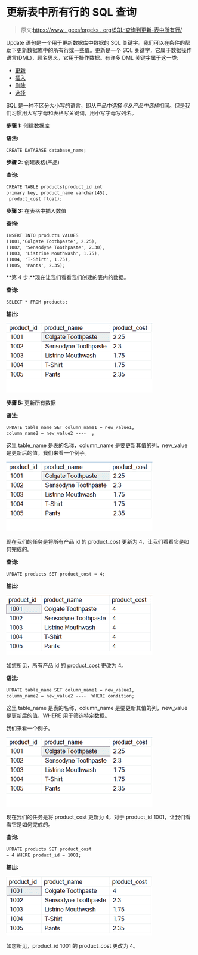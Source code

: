 # 更新表中所有行的 SQL 查询

> 原文:[https://www . geesforgeks . org/SQL-查询到更新-表中所有行/](https://www.geeksforgeeks.org/sql-query-to-update-all-rows-in-a-table/)

Update 语句是一个用于更新数据库中数据的 SQL 关键字。我们可以在条件的帮助下更新数据库中的所有行或一些值。更新是一个 SQL 关键字，它属于数据操作语言(DML)，顾名思义，它用于操作数据。有许多 DML 关键字属于这一类:

*   [更新](https://www.geeksforgeeks.org/sql-update-statement/)
*   [插入](https://www.geeksforgeeks.org/sql-insert-statement/)
*   [删除](https://www.geeksforgeeks.org/sql-delete-statement/)
*   [选择](https://www.geeksforgeeks.org/sql-select-query/)

SQL 是一种不区分大小写的语言，即从产品中选择*与从产品中选择*相同。但是我们习惯用大写字母和表格写关键词，用小写字母写列名。

**步骤 1:** 创建数据库

**语法:**

```
CREATE DATABASE database_name;
```

**步骤 2:** 创建表格(产品)

**查询:**

```
CREATE TABLE products(product_id int 
primary key, product_name varchar(45),
 product_cost float);
```

**步骤 3:** 在表格中插入数值

**查询:**

```
INSERT INTO products VALUES
(1001,'Colgate Toothpaste', 2.25),
(1002, 'Sensodyne Toothpaste', 2.30),
(1003, 'Listrine Mouthwash', 1.75), 
(1004, 'T-Shirt', 1.75),
(1005, 'Pants', 2.35);
```

**第 4 步:**现在让我们看看我们创建的表内的数据。

**查询:**

```
SELECT * FROM products;
```

**输出:**

![](img/3a41b781acab32c036a6427044e10d85.png)

**步骤 5:** 更新所有数据

**语法:**

```
UPDATE table_name SET column_name1 = new_value1, 
column_name2 = new_value2 ----  ;
```

这里 table_name 是表的名称，column_name 是要更新其值的列，new_value 是更新后的值。我们来看一个例子。

![](img/3a41b781acab32c036a6427044e10d85.png)

现在我们的任务是将所有产品 id 的 product_cost 更新为 4，让我们看看它是如何完成的。

**查询:**

```
UPDATE products SET product_cost = 4;
```

**输出:**

![](img/7b6cb896fd6a289a7b1365e8f15e14fa.png)

如您所见，所有产品 id 的 product_cost 更改为 4。

**语法:**

```
UPDATE table_name SET column_name1 = new_value1, 
column_name2 = new_value2 ----  WHERE condition;
```

这里 table_name 是表的名称，column_name 是要更新其值的列，new_value 是更新后的值，WHERE 用于筛选特定数据。

我们来看一个例子。

![](img/3a41b781acab32c036a6427044e10d85.png)

现在我们的任务是将 product_cost 更新为 4，对于 product_id 1001，让我们看看它是如何完成的。

**查询:**

```
UPDATE products SET product_cost 
= 4 WHERE product_id = 1001;
```

**输出:**

![](img/6b17b7f3b276ac1993128b4f84745747.png)

如您所见，product_id 1001 的 product_cost 更改为 4。